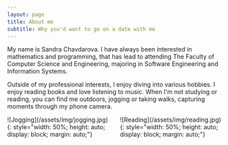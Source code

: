 ```yaml
---
layout: page
title: About me
subtitle: Why you'd want to go on a date with me
---
```


My name is Sandra Chavdarova. I have always been interested in mathematics and programming, that has lead to attending The Faculty of Computer Science and Engineering, majoring in Software Engineering and Information Systems.

Outside of my professional interests, I enjoy diving into various hobbies. I enjoy reading books and love listening to music. When I'm not studying or reading, you can find me outdoors, jogging or taking walks, capturing moments through my phone camera.

<div style="display: flex; justify-content: center;">

  <div style="flex: 1; margin-right: 10px;">
   ![Jogging](/assets/img/jogging.jpg){: style="width: 50%; height: auto; display: block; margin: auto;"}
  </div>

  <div style="flex: 1; margin-left: 10px;">
    ![Reading](/assets/img/reading.jpg){: style="width: 50%; height: auto; display: block; margin: auto;"}
  </div>

</div>


